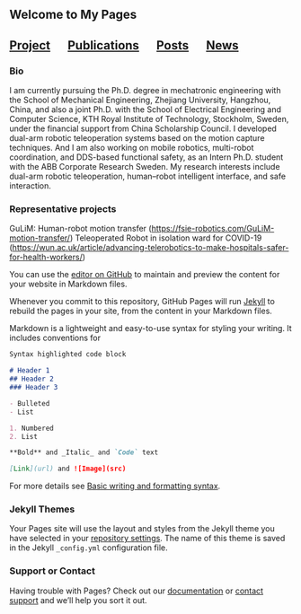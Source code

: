 ## Welcome to My Pages

## [Project](https://fsie-robotics.com/english/projects) &emsp; [Publications](https://fsie-robotics.com/english/research) &emsp; [Posts](https://fsie-robotics.com/english/research) &emsp; [News](https://fsie-robotics.com/english/research)

### Bio
I am currently pursuing the Ph.D. degree in mechatronic engineering with the School of Mechanical Engineering, Zhejiang University, Hangzhou, China, 
and also a joint Ph.D. with the School of Electrical Engineering and Computer Science, KTH Royal Institute of Technology, Stockholm, Sweden, 
under the financial support from China Scholarship Council.
I developed dual-arm robotic teleoperation systems based on the motion capture techniques. And I am also working on mobile robotics, multi-robot coordination, 
and DDS-based functional safety, as an Intern Ph.D. student with the ABB Corporate Research Sweden.
My research interests include dual-arm robotic teleoperation, human–robot intelligent interface, and safe interaction.

### Representative projects
GuLiM: Human-robot motion transfer (https://fsie-robotics.com/GuLiM-motion-transfer/)
Teleoperated Robot in isolation ward for COVID-19 (https://wun.ac.uk/article/advancing-telerobotics-to-make-hospitals-safer-for-health-workers/)


You can use the [editor on GitHub](https://github.com/HonghaoLYU/tmp_repo/edit/gh-pages/index.md) to maintain and preview the content for your website in Markdown files.

Whenever you commit to this repository, GitHub Pages will run [Jekyll](https://jekyllrb.com/) to rebuild the pages in your site, from the content in your Markdown files.

Markdown is a lightweight and easy-to-use syntax for styling your writing. It includes conventions for

```markdown
Syntax highlighted code block

# Header 1
## Header 2
### Header 3

- Bulleted
- List

1. Numbered
2. List

**Bold** and _Italic_ and `Code` text

[Link](url) and ![Image](src)
```

For more details see [Basic writing and formatting syntax](https://docs.github.com/en/github/writing-on-github/getting-started-with-writing-and-formatting-on-github/basic-writing-and-formatting-syntax).

### Jekyll Themes

Your Pages site will use the layout and styles from the Jekyll theme you have selected in your [repository settings](https://github.com/HonghaoLYU/tmp_repo/settings/pages). The name of this theme is saved in the Jekyll `_config.yml` configuration file.

### Support or Contact

Having trouble with Pages? Check out our [documentation](https://docs.github.com/categories/github-pages-basics/) or [contact support](https://support.github.com/contact) and we’ll help you sort it out.
